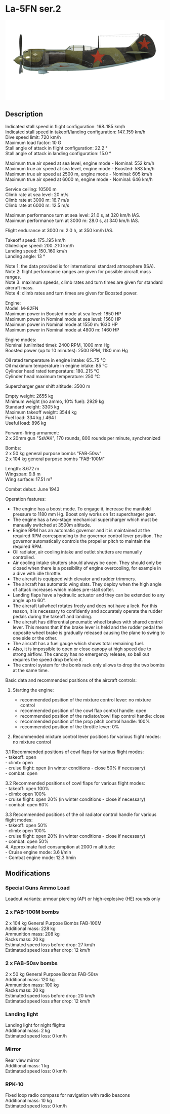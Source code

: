 # La-5FN ser.2  
  
![la5fns2](../images/la5fns2.png)  
  
## Description  
  
Indicated stall speed in flight configuration: 168..185 km/h  
Indicated stall speed in takeoff/landing configuration: 147..159 km/h  
Dive speed limit: 720 km/h  
Maximum load factor: 10 G  
Stall angle of attack in flight configuration: 22.2 °  
Stall angle of attack in landing configuration: 15.0 °  
  
Maximum true air speed at sea level, engine mode - Nominal: 552 km/h  
Maximum true air speed at sea level, engine mode - Boosted: 583 km/h  
Maximum true air speed at 2500 m, engine mode - Nominal: 605 km/h  
Maximum true air speed at 6000 m, engine mode - Nominal: 646 km/h  
  
Service ceiling: 10500 m  
Climb rate at sea level: 20 m/s  
Climb rate at 3000 m: 16.7 m/s  
Climb rate at 6000 m: 12.5 m/s  
  
Maximum performance turn at sea level: 21.0 s, at 320 km/h IAS.  
Maximum performance turn at 3000 m: 28.0 s, at 340 km/h IAS.  
  
Flight endurance at 3000 m: 2.0 h, at 350 km/h IAS.  
  
Takeoff speed: 175..195 km/h  
Glideslope speed: 200..210 km/h  
Landing speed: 150..160 km/h  
Landing angle: 13 °  
  
Note 1: the data provided is for international standard atmosphere (ISA).  
Note 2: flight performance ranges are given for possible aircraft mass ranges.  
Note 3: maximum speeds, climb rates and turn times are given for standard aircraft mass.  
Note 4: climb rates and turn times are given for Boosted power.  
  
Engine:  
Model: M-82FN  
Maximum power in Boosted mode at sea level: 1850 HP  
Maximum power in Nominal mode at sea level: 1560 HP  
Maximum power in Nominal mode at 1550 m: 1630 HP  
Maximum power in Nominal mode at 4800 m: 1460 HP  
  
Engine modes:  
Nominal (unlimited time): 2400 RPM, 1000 mm Hg  
Boosted power (up to 10 minutes): 2500 RPM, 1180 mm Hg  
  
Oil rated temperature in engine intake: 65..75 °C  
Oil maximum temperature in engine intake: 85 °C  
Cylinder head rated temperature: 180..215 °C  
Cylinder head maximum temperature: 250 °C  
  
Supercharger gear shift altitude: 3500 m  
  
Empty weight: 2655 kg  
Minimum weight (no ammo, 10% fuel): 2929 kg  
Standard weight: 3305 kg  
Maximum takeoff weight: 3544 kg  
Fuel load: 334 kg / 464 l  
Useful load: 896 kg  
  
Forward-firing armament:  
2 x 20mm gun "SsVAK", 170 rounds, 800 rounds per minute, synchronized  
  
Bombs:  
2 x 50 kg general purpose bombs "FAB-50sv"  
2 x 104 kg general purpose bombs "FAB-100M"  
  
Length: 8.672 m  
Wingspan: 9.8 m  
Wing surface: 17.51 m²  
  
Combat debut: June 1943  
  
Operation features:  
- The engine has a boost mode. To engage it, increase the manifold pressure to 1180 mm Hg. Boost only works on 1st supercharger gear.  
- The engine has a two-stage mechanical supercharger which must be manually switched at 3500m altitude.  
- Engine RPM has an automatic governor and it is maintained at the required RPM corresponding to the governor control lever position. The governor automatically controls the propeller pitch to maintain the required RPM.  
- Oil radiator, air cooling intake and outlet shutters are manually controlled.  
- Air cooling intake shutters should always be open. They should only be closed when there is a possibility of engine overcooling, for example in a dive with idle throttle.  
- The aircraft is equipped with elevator and rudder trimmers.  
- The aircraft has automatic wing slats. They deploy when the high angle of attack increases which makes pre-stall softer.  
- Landing flaps have a hydraulic actuator and they can be extended to any angle up to 60°.  
- The aircraft tailwheel rotates freely and does not have a lock. For this reason, it is necessary to confidently and accurately operate the rudder pedals during the takeoff and landing.  
- The aircraft has differential pneumatic wheel brakes with shared control lever. This means that if the brake lever is held and the rudder pedal the opposite wheel brake is gradually released causing the plane to swing to one side or the other.  
- The aircraft has a fuel gauge which shows total remaining fuel.  
- Also, it is impossible to open or close canopy at high speed due to strong airflow. The canopy has no emergency release, so bail out requires the speed drop before it.  
- The control system for the bomb rack only allows to drop the two bombs at the same time.  
  
Basic data and recommended positions of the aircraft controls:  
1. Starting the engine:  
	- recommended position of the mixture control lever: no mixture control  
	- recommended position of the cowl flap control handle: open  
	- recommended position of the radiator/cowl flap control handle: close  
	- recommended position of the prop pitch control handle: 100%  
	- recommended position of the throttle lever: 0%  
  
2. Recommended mixture control lever positions for various flight modes: no mixture control  
  
3.1 Recommended positions of cowl flaps for various flight modes:  
	- takeoff: open  
	- climb: open  
	- cruise flight: open (in winter conditions - close 50% if necessary)  
	- combat: open  
  
3.2 Recommended positions of cowl flaps for various flight modes:  
	- takeoff: open 100%  
	- climb: open 100%  
	- cruise flight: open 20% (in winter conditions - close if necessary)  
	- combat: open 60%  
  
3.3 Recommended positions of the oil radiator control handle for various flight modes:  
	- takeoff: open 50%  
	- climb: open 100%  
	- cruise flight: open 20% (in winter conditions - close if necessary)  
	- combat: open 50%  
4. Approximate fuel consumption at 2000 m altitude:  
	- Cruise engine mode: 3.6 l/min  
	- Combat engine mode: 12.3 l/min  
  
## Modifications  
  
  
  
### Special Guns Ammo Load  
  
Loadout variants: armour piercing (AP) or high-explosive (HE) rounds only  
  
### 2 x FAB-100M bombs  
  
2 x 104 kg General Purpose Bombs FAB-100M  
Additional mass: 228 kg  
Ammunition mass: 208 kg  
Racks mass: 20 kg  
Estimated speed loss before drop: 27 km/h  
Estimated speed loss after drop: 12 km/h  
  
### 2 x FAB-50sv bombs  
  
2 x 50 kg General Purpose Bombs FAB-50sv  
Additional mass: 120 kg  
Ammunition mass: 100 kg  
Racks mass: 20 kg  
Estimated speed loss before drop: 20 km/h  
Estimated speed loss after drop: 12 km/h  
  
### Landing light  
  
Landing light for night flights  
Additional mass: 2 kg  
Estimated speed loss: 0 km/h  
  
### Mirror  
  
Rear view mirror  
Additional mass: 1 kg  
Estimated speed loss: 0 km/h  
  
### RPK-10  
  
Fixed loop radio compass for navigation with radio beacons  
Additional mass: 10 kg  
Estimated speed loss: 0 km/h  